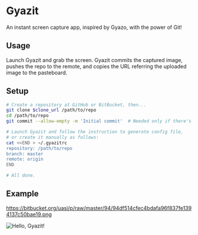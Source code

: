 Gyazit
======

An instant screen capture app, inspired by Gyazo, with the power of Git!

Usage
-----

Launch Gyazit and grab the screen. Gyazit commits the captured image,
pushes the repo to the remote, and copies the URL referring
the uploaded image to the pasteboard.

Setup
-----

```sh
# Create a repository at GitHub or BitBucket, then...
git clone $clone_url /path/to/repo
cd /path/to/repo
git commit --allow-empty -m 'Initial commit'  # Needed only if there's no commit

# Launch Gyazit and follow the instruction to generate config file,
# or create it manually as follows:
cat <<END > ~/.gyazitrc
repository: /path/to/repo
branch: master
remote: origin
END

# All done.
```

Example
-------
https://bitbucket.org/uasi/p/raw/master/94/94df514cfec4bdafa96f837fe1394137c50bae19.png

![Hello, Gyazit!](https://bitbucket.org/uasi/p/raw/master/94/94df514cfec4bdafa96f837fe1394137c50bae19.png)
